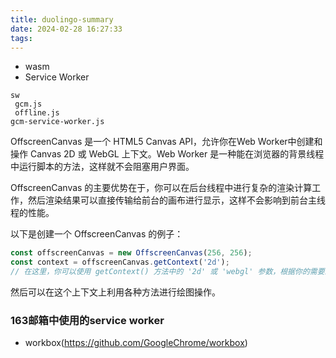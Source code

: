 ```yaml
---
title: duolingo-summary
date: 2024-02-28 16:27:33
tags:
---
```

- wasm
- Service Worker
```
sw
 gcm.js
 offline.js
gcm-service-worker.js
```
OffscreenCanvas 是一个 HTML5 Canvas API，允许你在Web Worker中创建和操作 Canvas 2D 或 WebGL 上下文。Web Worker 是一种能在浏览器的背景线程中运行脚本的方法，这样就不会阻塞用户界面。

OffscreenCanvas 的主要优势在于，你可以在后台线程中进行复杂的渲染计算工作，然后渲染结果可以直接传输给前台的画布进行显示，这样不会影响到前台主线程的性能。

以下是创建一个 OffscreenCanvas 的例子：

```javascript
const offscreenCanvas = new OffscreenCanvas(256, 256);
const context = offscreenCanvas.getContext('2d');
// 在这里，你可以使用 getContext() 方法中的 '2d' 或 'webgl' 参数，根据你的需要来获取相应的 2D 或 WebGL 渲染上下文。
```

然后可以在这个上下文上利用各种方法进行绘图操作。


### 163邮箱中使用的service worker
- workbox(https://github.com/GoogleChrome/workbox)